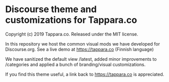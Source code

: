 # Discourse theme and customizations for Tappara.co

Copyright (c) 2019 Tappara.co. Released under the MIT license.

In this repository we host the common visual mods we have developed for Discourse.org. See a live demo at https://tappara.co (Finnish language)

We have sanitized the default view /latest, added minor improvements to /categories and applied a bunch of branding/visual customizations.

If you find this theme useful, a link back to https://tappara.co is appreciated.
